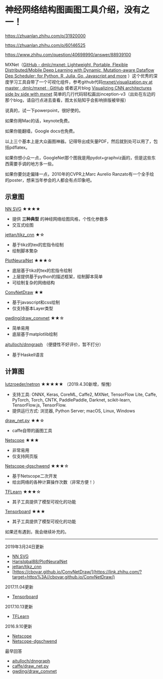 # 神经网络结构图画图工具介绍，没有之一！


https://zhuanlan.zhihu.com/p/31920000



https://zhuanlan.zhihu.com/p/60146525




https://www.zhihu.com/question/40698990/answer/88939100

MXNet（[GitHub - dmlc/mxnet: Lightweight, Portable, Flexible Distributed/Mobile Deep Learning with Dynamic, Mutation-aware Dataflow Dep Scheduler; for Python, R, Julia, Go, Javascript and more](https://link.zhihu.com/?target=https%3A//github.com/dmlc/mxnet) ）这个优秀的深度学习工具自带了一个可视化组件，参考github代码[mxnet/visualization.py at master · dmlc/mxnet · GitHub](https://link.zhihu.com/?target=https%3A//github.com/dmlc/mxnet/blob/master/python/mxnet/visualization.py) 或者这片blog [Visualizing CNN architectures side by side with mxnet](https://link.zhihu.com/?target=http%3A//josephpcohen.com/w/visualizing-cnn-architectures-side-by-side-with-mxnet/) 简单的几行代码轻松画出inception-v3（出处在左边的那个blog，请自行点进去查看，图太长贴知乎会影响排版被举报）


说真的，试一下powerpoint，很好使的。

如果你用Mac的话，keynote免费。

如果你能翻墙，Google docs也免费。

以上三个基本上是大众画图神器。记得导出成矢量PDF，然后就到处可以用了，包括pdflatex。

如果你想小众一点，GoogleNet那个图我是用pydot+graphviz画的，但是这些东西需要手调的地方多一些。

如果你要剑走偏锋一点，2010年的CVPR上Marc Aurelio Ranzato有一个全手绘的poster，想来当年参会的人都会有点印象吧。



## 示意图

[NN SVG](https://link.zhihu.com/?target=http%3A//alexlenail.me/NN-SVG/index.html) ★★★★

-   提供 **三种典型** 的神经网络绘图风格，个性化参数多
-   交互式绘图

[jettan/tikz_cnn](https://link.zhihu.com/?target=https%3A//github.com/jettan/tikz_cnn) ★☆

-   基于tikz的tex的宏指令绘制
-   绘制脚本繁杂

[PlotNeuralNet](https://link.zhihu.com/?target=https%3A//github.com/HarisIqbal88/PlotNeuralNet) ★★★☆

-   底层基于tikz的tex的宏指令绘制
-   上层提供基于python的描述框架，绘制脚本简单
-   可绘制复杂的网络结构

[ConvNetDraw](https://link.zhihu.com/?target=https%3A//cbovar.github.io/ConvNetDraw/) ★★

-   基于javascript和css绘制
-   仅支持基本Layer类型

[gwding/draw_convnet](https://link.zhihu.com/?target=https%3A//github.com/gwding/draw_convnet) ★★☆

-   简单易用
-   底层基于matplotlib绘制

[ajtulloch/dnngraph](https://link.zhihu.com/?target=https%3A//github.com/ajtulloch/dnngraph) （便捷性不好评价，暂不打分）

-   基于Haskell语言

## 计算图

[lutzroeder/netron](https://link.zhihu.com/?target=https%3A//github.com/lutzroeder/netron) ★★★★★ （2019.4.30新增，惭愧）

-   支持工具: ONNX, Keras, CoreML, Caffe2, MXNet, TensorFlow Lite, Caffe, PyTorch, Torch, CNTK, PaddlePaddle, Darknet, scikit-learn, TensorFlow.js, TensorFlow.
-   提供运行方式: 浏览器, Python Server; macOS, Linux, Windows

[draw_net.py](https://link.zhihu.com/?target=https%3A//github.com/BVLC/caffe/blob/master/python/draw_net.py) ★★☆

-   caffe自带的画图工具

[Netscope](https://link.zhihu.com/?target=http%3A//ethereon.github.io/netscope/quickstart.html) ★★★

-   非常易用
-   仅支持网页版

[Netscope-dgschwend](https://link.zhihu.com/?target=https%3A//dgschwend.github.io/netscope/quickstart.html) ★★★☆

-   基于Netscope二次开发
-   给出网络的各种计算操作次数（非常方便！）

[TFLearn](https://link.zhihu.com/?target=https%3A//github.com/tflearn/tflearn%23model-visualization) ★★★☆

-   其子工具提供了模型可视化的功能

[Tensorboard](https://link.zhihu.com/?target=https%3A//github.com/tensorflow/tensorboard) ★★★

-   其子工具提供了模型可视化的功能

如果还有遇到，我会继续补充的。

***

2019年3月24日更新

-   [NN SVG](https://link.zhihu.com/?target=http%3A//alexlenail.me/NN-SVG/index.html)
-   [HarisIqbal88/PlotNeuralNet](https://link.zhihu.com/?target=https%3A//github.com/HarisIqbal88/PlotNeuralNet)
-   [jettan/tikz_cnn](https://link.zhihu.com/?target=https%3A//github.com/jettan/tikz_cnn)
-   [https://cbovar.github.io/ConvNetDraw/](https://link.zhihu.com/?target=https%3A//cbovar.github.io/ConvNetDraw/)

2017.11.04更新

-   [Tensorboard](https://link.zhihu.com/?target=https%3A//github.com/tensorflow/tensorboard)

2017.10.13更新

-   [TFLearn](https://link.zhihu.com/?target=https%3A//github.com/tflearn/tflearn%23model-visualization)

2016.9.10更新

-   [Netscope](https://link.zhihu.com/?target=http%3A//ethereon.github.io/netscope/%23/editor)
-   [Netscope-dgschwend](https://link.zhihu.com/?target=https%3A//dgschwend.github.io/netscope/quickstart.html)

最早回答

-   [ajtulloch/dnngraph](https://link.zhihu.com/?target=https%3A//github.com/ajtulloch/dnngraph)
-   [caffe/draw_net.py](https://link.zhihu.com/?target=https%3A//github.com/BVLC/caffe/blob/master/python/draw_net.py)
-   [gwding/draw_convnet](https://link.zhihu.com/?target=https%3A//github.com/gwding/draw_convnet)

